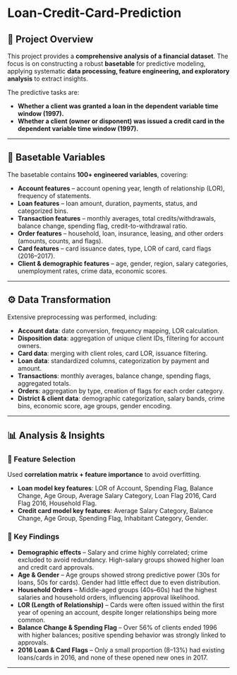 # Loan-Credit-Card-Prediction

## 📌 Project Overview  
This project provides a **comprehensive analysis of a financial dataset**. The focus is on constructing a robust **basetable** for predictive modeling, applying systematic **data processing, feature engineering, and exploratory analysis** to extract insights.  

The predictive tasks are:  
- **Whether a client was granted a loan in the dependent variable time window (1997).**  
- **Whether a client (owner or disponent) was issued a credit card in the dependent variable time window (1997).**  

---

## 📂 Basetable Variables  
The basetable contains **100+ engineered variables**, covering:  

- **Account features** – account opening year, length of relationship (LOR), frequency of statements.  
- **Loan features** – loan amount, duration, payments, status, and categorized bins.  
- **Transaction features** – monthly averages, total credits/withdrawals, balance change, spending flag, credit-to-withdrawal ratio.  
- **Order features** – household, loan, insurance, leasing, and other orders (amounts, counts, and flags).  
- **Card features** – card issuance dates, type, LOR of card, card flags (2016–2017).  
- **Client & demographic features** – age, gender, region, salary categories, unemployment rates, crime data, economic scores.  

---

## ⚙️ Data Transformation  
Extensive preprocessing was performed, including:  

- **Account data**: date conversion, frequency mapping, LOR calculation.  
- **Disposition data**: aggregation of unique client IDs, filtering for account owners.  
- **Card data**: merging with client roles, card LOR, issuance filtering.  
- **Loan data**: standardized columns, categorization by payment and amount.  
- **Transactions**: monthly averages, balance change, spending flags, aggregated totals.  
- **Orders**: aggregation by type, creation of flags for each order category.  
- **District & client data**: demographic categorization, salary bands, crime bins, economic score, age groups, gender encoding.  

---

## 📊 Analysis & Insights  

### 🔹 Feature Selection  
Used **correlation matrix + feature importance** to avoid overfitting.  

- **Loan model key features**: LOR of Account, Spending Flag, Balance Change, Age Group, Average Salary Category, Loan Flag 2016, Card Flag 2016, Household Flag.  
- **Credit card model key features**: Average Salary Category, Balance Change, Age Group, Spending Flag, Inhabitant Category, Gender.  

### 🔹 Key Findings  
- **Demographic effects** – Salary and crime highly correlated; crime excluded to avoid redundancy. High-salary groups showed higher loan and credit card approvals.  
- **Age & Gender** – Age groups showed strong predictive power (30s for loans, 50s for cards). Gender had little effect due to even distribution.  
- **Household Orders** – Middle-aged groups (40s–60s) had the highest salaries and household orders, influencing approval likelihood.  
- **LOR (Length of Relationship)** – Cards were often issued within the first year of opening an account, despite longer relationships being more common.  
- **Balance Change & Spending Flag** – Over 56% of clients ended 1996 with higher balances; positive spending behavior was strongly linked to approvals.  
- **2016 Loan & Card Flags** – Only a small proportion (8–13%) had existing loans/cards in 2016, and none of these opened new ones in 2017.  

---
